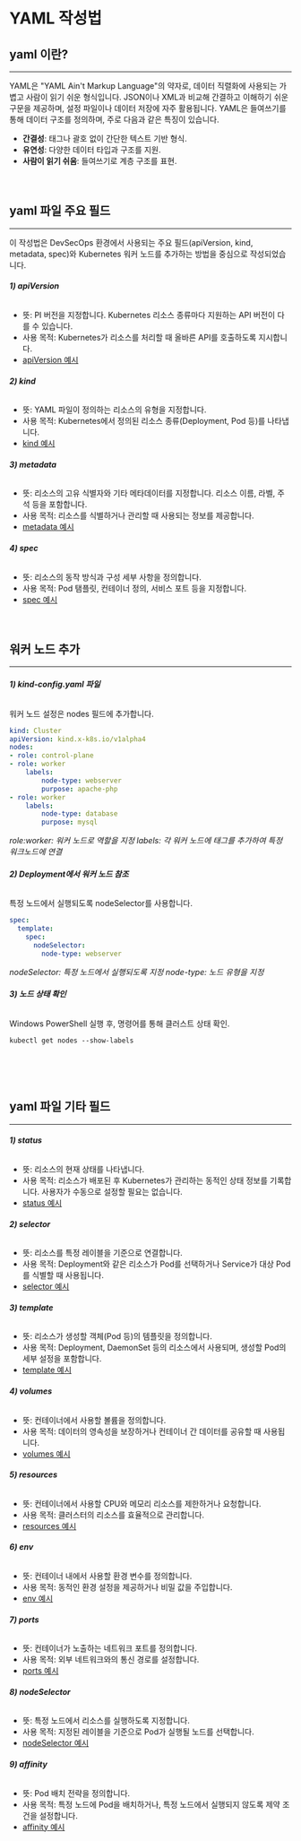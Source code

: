 # YAML 작성법

## yaml 이란?
---

YAML은 "YAML Ain't Markup Language"의 약자로, 데이터 직렬화에 사용되는 가볍고 사람이 읽기 쉬운 형식입니다.
JSON이나 XML과 비교해 간결하고 이해하기 쉬운 구문을 제공하며, 설정 파일이나 데이터 저장에 자주 활용됩니다.
YAML은 들여쓰기를 통해 데이터 구조를 정의하며, 주로 다음과 같은 특징이 있습니다.
- **간결성**: 태그나 괄호 없이 간단한 텍스트 기반 형식.
- **유연성**: 다양한 데이터 타입과 구조를 지원.
- **사람이 읽기 쉬움**: 들여쓰기로 계층 구조를 표현.
<br><br><br>

## yaml 파일 주요 필드
---

이 작성법은 DevSecOps 환경에서 사용되는 주요 필드(apiVersion, kind, metadata, spec)와
Kubernetes 워커 노드를 추가하는 방법을 중심으로 작성되었습니다. <br>

###### **1) apiVersion**
- 뜻: PI 버전을 지정합니다. Kubernetes 리소스 종류마다 지원하는 API 버전이 다를 수 있습니다.
- 사용 목적: Kubernetes가 리소스를 처리할 때 올바른 API를 호출하도록 지시합니다.
- <a href="#" class="show-code" data-code-file="apiVersion">apiVersion 예시</a>

###### **2) kind**
- 뜻: YAML 파일이 정의하는 리소스의 유형을 지정합니다.
- 사용 목적: Kubernetes에서 정의된 리소스 종류(Deployment, Pod 등)를 나타냅니다.
- <a href="#" class="show-code" data-code-file="kind">kind 예시</a>

###### **3) metadata**
- 뜻: 리소스의 고유 식별자와 기타 메타데이터를 지정합니다. 리소스 이름, 라벨, 주석 등을 포함합니다.
- 사용 목적: 리소스를 식별하거나 관리할 때 사용되는 정보를 제공합니다.
- <a href="#" class="show-code" data-code-file="metadata">metadata 예시</a>

###### **4) spec**
- 뜻: 리소스의 동작 방식과 구성 세부 사항을 정의합니다.
- 사용 목적: Pod 탬플릿, 컨테이너 정의, 서비스 포트 등을 지정합니다.
- <a href="#" class="show-code" data-code-file="spec">spec 예시</a>
<br><br><br>

## 워커 노드 추가
---

###### **1) kind-config.yaml 파일**
워커 노드 설정은 nodes 필드에 추가합니다.
```yaml
kind: Cluster
apiVersion: kind.x-k8s.io/v1alpha4
nodes:
- role: control-plane
- role: worker
    labels:
        node-type: webserver
        purpose: apache-php
- role: worker
    labels:
        node-type: database
        purpose: mysql
```
*role:worker: 워커 노드로 역할을 지정*
*labels: 각 워커 노드에 태그를 추가하여 특정 워크노드에 연결*
<br>

###### **2) Deployment에서 워커 노드 참조** 
특정 노드에서 실행되도록 nodeSelector를 사용합니다.
```yaml
spec:
  template:
    spec:
      nodeSelector:
        node-type: webserver
```
*nodeSelector: 특정 노드에서 실행되도록 지정*
*node-type: 노드 유형을 지정*
<br>

###### **3) 노드 상태 확인** 
Windows PowerShell 실행 후, 명령어를 통해 클러스트 상태 확인.
```
kubectl get nodes --show-labels
```
<br><br><br>

## yaml 파일 기타 필드
---


###### **1) status**
- 뜻: 리소스의 현재 상태를 나타냅니다.
- 사용 목적: 리소스가 배포된 후 Kubernetes가 관리하는 동적인 상태 정보를 기록합니다. 사용자가 수동으로 설정할 필요는 없습니다.
- <a href="#" class="show-code" data-code-file="status">status 예시</a>

###### **2) selector**
- 뜻: 리소스를 특정 레이블을 기준으로 연결합니다.
- 사용 목적: Deployment와 같은 리소스가 Pod를 선택하거나 Service가 대상 Pod를 식별할 때 사용됩니다.
- <a href="#" class="show-code" data-code-file="selector">selector 예시</a>

###### **3) template**
- 뜻: 리소스가 생성할 객체(Pod 등)의 템플릿을 정의합니다.
- 사용 목적: Deployment, DaemonSet 등의 리소스에서 사용되며, 생성할 Pod의 세부 설정을 포함합니다.
- <a href="#" class="show-code" data-code-file="template">template 예시</a>

###### **4) volumes**
- 뜻: 컨테이너에서 사용할 볼륨을 정의합니다.
- 사용 목적: 데이터의 영속성을 보장하거나 컨테이너 간 데이터를 공유할 때 사용됩니다.
- <a href="#" class="show-code" data-code-file="volumes">volumes 예시</a>

###### **5) resources**
- 뜻: 컨테이너에서 사용할 CPU와 메모리 리소스를 제한하거나 요청합니다.
- 사용 목적: 클러스터의 리소스를 효율적으로 관리합니다.
- <a href="#" class="show-code" data-code-file="resources">resources 예시</a>

###### **6) env**
- 뜻: 컨테이너 내에서 사용할 환경 변수를 정의합니다.
- 사용 목적: 동적인 환경 설정을 제공하거나 비밀 값을 주입합니다.
- <a href="#" class="show-code" data-code-file="env">env 예시</a>

###### **7) ports**
- 뜻: 컨테이너가 노출하는 네트워크 포트를 정의합니다.
- 사용 목적: 외부 네트워크와의 통신 경로를 설정합니다.
- <a href="#" class="show-code" data-code-file="ports">ports 예시</a>

###### **8) nodeSelector**
- 뜻: 특정 노드에서 리소스를 실행하도록 지정합니다.
- 사용 목적: 지정된 레이블을 기준으로 Pod가 실행될 노드를 선택합니다.
- <a href="#" class="show-code" data-code-file="nodeSelector">nodeSelector 예시</a>

###### **9) affinity**
- 뜻: Pod 배치 전략을 정의합니다.
- 사용 목적: 특정 노드에 Pod을 배치하거나, 특정 노드에서 실행되지 않도록 제약 조건을 설정합니다.
- <a href="#" class="show-code" data-code-file="affinity">affinity 예시</a>